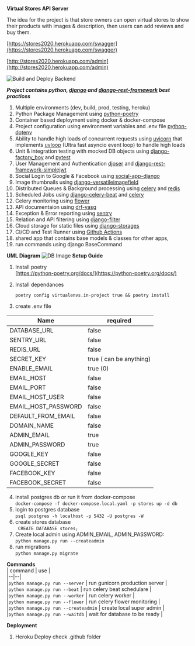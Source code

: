 
**Virtual Stores API Server** 

The idea for the project is that store owners can open virtual stores to show their products with images & description, then users can add reviews and buy them.    
    
[https://stores2020.herokuapp.com/swagger](https://stores2020.herokuapp.com/swagger)    
    
[http://stores2020.herokuapp.com/admin](http://stores2020.herokuapp.com/admin)    
     
    
![Build and Deploy Backend](https://github.com/Stores2020/backend/workflows/Build%20and%20Deploy%20Backend/badge.svg?branch=master)      
            
***Project contains python, [django](https://www.djangoproject.com/) and [django-rest-framework](https://www.django-rest-framework.org/)  best practices***    
1. Multiple environments (dev, build, prod, testing, heroku)     
 2. Python Package Management using [python-poetry](https://python-poetry.org/)    
 3. Container based deployment using docker & docker-compose    
 4. Project configuration using environment variables and .env file  [python-dotenv](https://pypi.org/project/python-dotenv/)    
 5. Ability to handle high loads of concurrent requests using [uvicorn](https://github.com/encode/uvicorn) that implements  [uvloop](https://github.com/MagicStack/uvloop) (Ultra fast asyncio event loop) to handle high loads     
 6. Unit & integration testing with mocked DB objects using [django-factory_boy](https://github.com/FactoryBoy/django-factory_boy) and [pytest](https://github.com/pytest-dev/pytest)    
 7. User Management and Authentication  [djoser](https://github.com/sunscrapers/djoser) and [django-rest-framework-simplejwt](https://github.com/SimpleJWT/django-rest-framework-simplejwt)    
 8. Social Login to Google & Facebook using   [social-app-django](https://github.com/python-social-auth/social-app-django)
 9. Image thumbnails using [django-versatileimagefield](https://github.com/respondcreate/django-versatileimagefield)
10. Distributed Queues & Background processing using [celery](https://github.com/celery/celery) and [redis](https://pypi.org/project/redis/)    
11. Scheduled Jobs using [django-celery-beat](django-celery-beat) and [celery](https://github.com/celery/celery)    
12. Celery monitoring using [flower](https://github.com/mher/flower)    
13. API documentaion using [drf-yasg](https://github.com/axnsan12/drf-yasg)    
14. Exception &  Error reporting using [sentry](https://docs.sentry.io/platforms/python/guides/django/)    
15. Relation and API filtering using [django-filter](https://github.com/carltongibson/django-filter)    
16. Cloud storage for static files using [django-storages](https://django-storages.readthedocs.io/en/latest/index.html)    
17. CI/CD and Test Runner using [Github Actions](https://docs.github.com/en/free-pro-team@latest/actions)     
18. shared app that contains base models & classes for other apps,    
19. run commands using django BaseCommand  
  
  **UML Diagram**
  ![DB Image](https://raw.githubusercontent.com/ramzitannous/virtual-stores/master/db_uml.png?token=AFHYIN4Y4TY4ZIAKMU5MFEK7XAH6Q)
 **Setup Guide** 
 1. Install poetry              
[https://python-poetry.org/docs/](https://python-poetry.org/docs/)              
              
 2. Install dependances              
              
    `poetry config virtualenvs.in-project true && poetry install`

 3. create .env file                         
              
| Name | required |              
|--|--|              
| DATABASE_URL | false |              
| SENTRY_URL | false |              
|REDIS_URL| false|              
|SECRET_KEY| true ( can be anything)|              
|ENABLE_EMAIL|  true (0)|              
|EMAIL_HOST| false|              
|EMAIL_PORT| false|              
|EMAIL_HOST_USER| false|              
|EMAIL_HOST_PASSWORD| false|              
|DEFAULT_FROM_EMAIL| false              
|DOMAIN_NAME| false|              
|ADMIN_EMAIL| true|              
|ADMIN_PASSWORD|true|           
|GOOGLE_KEY|false|      
|GOOGLE_SECRET|false|      
|FACEBOOK_KEY|false|      
|FACEBOOK_SECRET| false|  

 4. install postgres db or run it from docker-compose          
  `docker-compose -f docker-compose.local.yaml -p stores up -d db` 
 5. login to  postgres database            
  `psql postgres -h localhost -p 5432 -U postgres -W` 
 6. create stores database            
   ` CREATE DATABASE stores;` 
 7. Create local admin using ADMIN_EMAIL, ADMIN_PASSWORD:              
 `python manage.py run --createadmin`
 8. run migrations              
`python manage.py migrate`              
              
 **Commands**         
 | command | use  |              
|--|--|              
|`python manage.py run --server` | run gunicorn production server |              
|`python manage.py run --beat` | run celery beat schedulare |              
|`python manage.py run --worker` | run celery worker |              
|`python manage.py run --flower` | run celery flower monitoring |              
|`python manage.py run --createadmin` | create local super admin |              
|`python manage.py run --waitdb` | wait for database to be ready |              
              
              
**Deployment**
 1. Heroku Deploy check .github folder
